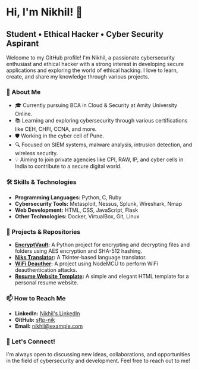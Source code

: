 # Hi, I'm Nikhil! 👋

## Student • Ethical Hacker • Cyber Security Aspirant

Welcome to my GitHub profile! I'm Nikhil, a passionate cybersecurity enthusiast and ethical hacker with a strong interest in developing secure applications and exploring the world of ethical hacking. I love to learn, create, and share my knowledge through various projects.

### 🚀 About Me
- 🎓 Currently pursuing BCA in Cloud & Security at Amity University Online.
- 📚 Learning and exploring cybersecurity through various certifications like CEH, CHFI, CCNA, and more.
- 🛡️ Working in the cyber cell of Pune.
- 🔍 Focused on SIEM systems, malware analysis, intrusion detection, and wireless security.
- 💡 Aiming to join private agencies like CPI, RAW, IP, and cyber cells in India to contribute to a secure digital world.

### 🛠️ Skills & Technologies
- **Programming Languages:** Python, C, Ruby
- **Cybersecurity Tools:** Metasploit, Nessus, Splunk, Wireshark, Nmap
- **Web Development:** HTML, CSS, JavaScript, Flask
- **Other Technologies:** Docker, VirtualBox, Git, Linux

### 🔭 Projects & Repositories
- **[EncryptVault](https://github.com/sftp-nik/EncryptVault):** A Python project for encrypting and decrypting files and folders using AES encryption and SHA-512 hashing.
- **[Niks Translator](https://github.com/sftp-nik/Niks-Translator):** A Tkinter-based language translator.
- **[WiFi Deauther](https://github.com/sftp-nik/WiFi-Deauther):** A project using NodeMCU to perform WiFi deauthentication attacks.
- **[Resume Website Template](https://github.com/sftp-nik/Resume-Website-Template):** A simple and elegant HTML template for a personal resume website.

### 📫 How to Reach Me
- **LinkedIn:** [Nikhil's LinkedIn](https://www.linkedin.com/in/nikhil)
- **GitHub:** [sftp-nik](https://github.com/sftp-nik)
- **Email:** nikhil@example.com

### 🌟 Let's Connect!
I'm always open to discussing new ideas, collaborations, and opportunities in the field of cybersecurity and development. Feel free to reach out to me!
